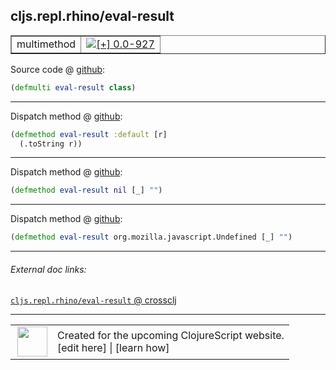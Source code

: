 ## cljs.repl.rhino/eval-result



 <table border="1">
<tr>
<td>multimethod</td>
<td><a href="https://github.com/cljsinfo/cljs-api-docs/tree/0.0-927"><img valign="middle" alt="[+] 0.0-927" title="Added in 0.0-927" src="https://img.shields.io/badge/+-0.0--927-lightgrey.svg"></a> </td>
</tr>
</table>









Source code @ [github](https://github.com/clojure/clojurescript/blob/r2014/src/clj/cljs/repl/rhino.clj#L47):

```clj
(defmulti eval-result class)
```

<!--
Repo - tag - source tree - lines:

 <pre>
clojurescript @ r2014
└── src
    └── clj
        └── cljs
            └── repl
                └── <ins>[rhino.clj:47](https://github.com/clojure/clojurescript/blob/r2014/src/clj/cljs/repl/rhino.clj#L47)</ins>
</pre>

-->

---

Dispatch method @ [github](https://github.com/clojure/clojurescript/blob/r2014/src/clj/cljs/repl/rhino.clj#L49-L50):

```clj
(defmethod eval-result :default [r]
  (.toString r))
```

<!--
Repo - tag - source tree - lines:

 <pre>
clojurescript @ r2014
└── src
    └── clj
        └── cljs
            └── repl
                └── <ins>[rhino.clj:49-50](https://github.com/clojure/clojurescript/blob/r2014/src/clj/cljs/repl/rhino.clj#L49-L50)</ins>
</pre>
-->

---
Dispatch method @ [github](https://github.com/clojure/clojurescript/blob/r2014/src/clj/cljs/repl/rhino.clj#L52):

```clj
(defmethod eval-result nil [_] "")
```

<!--
Repo - tag - source tree - lines:

 <pre>
clojurescript @ r2014
└── src
    └── clj
        └── cljs
            └── repl
                └── <ins>[rhino.clj:52](https://github.com/clojure/clojurescript/blob/r2014/src/clj/cljs/repl/rhino.clj#L52)</ins>
</pre>
-->

---
Dispatch method @ [github](https://github.com/clojure/clojurescript/blob/r2014/src/clj/cljs/repl/rhino.clj#L54):

```clj
(defmethod eval-result org.mozilla.javascript.Undefined [_] "")
```

<!--
Repo - tag - source tree - lines:

 <pre>
clojurescript @ r2014
└── src
    └── clj
        └── cljs
            └── repl
                └── <ins>[rhino.clj:54](https://github.com/clojure/clojurescript/blob/r2014/src/clj/cljs/repl/rhino.clj#L54)</ins>
</pre>
-->

---


###### External doc links:

[`cljs.repl.rhino/eval-result` @ crossclj](http://crossclj.info/fun/cljs.repl.rhino/eval-result.html)<br>

---

 <table>
<tr><td>
<img valign="middle" align="right" width="48px" src="http://i.imgur.com/Hi20huC.png">
</td><td>
Created for the upcoming ClojureScript website.<br>
[edit here] | [learn how]
</td></tr></table>

[edit here]:https://github.com/cljsinfo/cljs-api-docs/blob/master/cljsdoc/cljs.repl.rhino_eval-result.cljsdoc
[learn how]:https://github.com/cljsinfo/cljs-api-docs/wiki/cljsdoc-files

<!--

This information was too distracting to show to readers, but I'll leave it
commented here since it is helpful to:

- pretty-print the data used to generate this document
- and show how to retrieve that data



The API data for this symbol:

```clj
{:ns "cljs.repl.rhino",
 :name "eval-result",
 :type "multimethod",
 :source {:code "(defmulti eval-result class)",
          :title "Source code",
          :repo "clojurescript",
          :tag "r2014",
          :filename "src/clj/cljs/repl/rhino.clj",
          :lines [47]},
 :full-name "cljs.repl.rhino/eval-result",
 :full-name-encode "cljs.repl.rhino_eval-result",
 :extra-sources ({:code "(defmethod eval-result :default [r]\n  (.toString r))",
                  :title "Dispatch method",
                  :repo "clojurescript",
                  :tag "r2014",
                  :filename "src/clj/cljs/repl/rhino.clj",
                  :lines [49 50]}
                 {:code "(defmethod eval-result nil [_] \"\")",
                  :title "Dispatch method",
                  :repo "clojurescript",
                  :tag "r2014",
                  :filename "src/clj/cljs/repl/rhino.clj",
                  :lines [52]}
                 {:code "(defmethod eval-result org.mozilla.javascript.Undefined [_] \"\")",
                  :title "Dispatch method",
                  :repo "clojurescript",
                  :tag "r2014",
                  :filename "src/clj/cljs/repl/rhino.clj",
                  :lines [54]}),
 :history [["+" "0.0-927"]]}

```

Retrieve the API data for this symbol:

```clj
;; from Clojure REPL
(require '[clojure.edn :as edn])
(-> (slurp "https://raw.githubusercontent.com/cljsinfo/cljs-api-docs/catalog/cljs-api.edn")
    (edn/read-string)
    (get-in [:symbols "cljs.repl.rhino/eval-result"]))
```

-->
